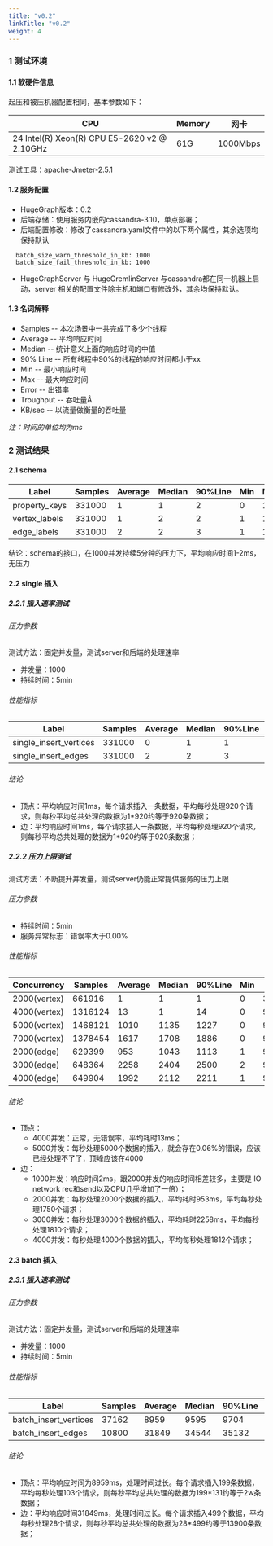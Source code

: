 ```yaml
---
title: "v0.2"
linkTitle: "v0.2"
weight: 4
---
```


### 1 测试环境

#### 1.1 软硬件信息

起压和被压机器配置相同，基本参数如下：

CPU                                          | Memory | 网卡
-------------------------------------------- | ------ | --------
24 Intel(R) Xeon(R) CPU E5-2620 v2 @ 2.10GHz | 61G    | 1000Mbps

测试工具：apache-Jmeter-2.5.1

#### 1.2 服务配置

- HugeGraph版本：0.2
- 后端存储：使用服务内嵌的cassandra-3.10，单点部署；
- 后端配置修改：修改了cassandra.yaml文件中的以下两个属性，其余选项均保持默认

```
  batch_size_warn_threshold_in_kb: 1000
  batch_size_fail_threshold_in_kb: 1000
```

- HugeGraphServer 与 HugeGremlinServer 与cassandra都在同一机器上启动，server 相关的配置文件除主机和端口有修改外，其余均保持默认。

#### 1.3 名词解释

- Samples -- 本次场景中一共完成了多少个线程
- Average -- 平均响应时间
- Median -- 统计意义上面的响应时间的中值
- 90% Line -- 所有线程中90%的线程的响应时间都小于xx
- Min -- 最小响应时间
- Max -- 最大响应时间
- Error -- 出错率
- Troughput -- 吞吐量Â
- KB/sec -- 以流量做衡量的吞吐量

_注：时间的单位均为ms_

### 2 测试结果

#### 2.1 schema

Label         | Samples | Average | Median | 90%Line | Min | Max | Error% | Throughput | KB/sec
------------- | ------- | ------- | ------ | ------- | --- | --- | ------ | ---------- | ------
property_keys | 331000  | 1       | 1      | 2       | 0   | 172 | 0.00%  | 920.7/sec  | 178.1
vertex_labels | 331000  | 1       | 2      | 2       | 1   | 126 | 0.00%  | 920.7/sec  | 193.4
edge_labels   | 331000  | 2       | 2      | 3       | 1   | 158 | 0.00%  | 920.7/sec  | 242.8

结论：schema的接口，在1000并发持续5分钟的压力下，平均响应时间1-2ms，无压力

#### 2.2 single 插入

##### 2.2.1 插入速率测试

###### 压力参数

测试方法：固定并发量，测试server和后端的处理速率

- 并发量：1000
- 持续时间：5min

###### 性能指标

Label                  | Samples | Average | Median | 90%Line | Min | Max | Error% | Throughput | KB/sec
---------------------- | ------- | ------- | ------ | ------- | --- | --- | ------ | ---------- | ------
single_insert_vertices | 331000  | 0       | 1      | 1       | 0   | 21  | 0.00%  | 920.7/sec  | 234.4
single_insert_edges    | 331000  | 2       | 2      | 3       | 1   | 53  | 0.00%  | 920.7/sec  | 309.1

###### 结论

- 顶点：平均响应时间1ms，每个请求插入一条数据，平均每秒处理920个请求，则每秒平均总共处理的数据为1*920约等于920条数据；
- 边：平均响应时间1ms，每个请求插入一条数据，平均每秒处理920个请求，则每秒平均总共处理的数据为1*920约等于920条数据；

##### 2.2.2 压力上限测试

测试方法：不断提升并发量，测试server仍能正常提供服务的压力上限

###### 压力参数

- 持续时间：5min
- 服务异常标志：错误率大于0.00%

###### 性能指标

Concurrency  | Samples | Average | Median | 90%Line | Min | Max  | Error% | Throughput | KB/sec
------------ | ------- | ------- | ------ | ------- | --- | ---- | ------ | ---------- | ------
2000(vertex) | 661916  | 1       | 1      | 1       | 0   | 3012 | 0.00%  | 1842.9/sec | 469.1
4000(vertex) | 1316124 | 13      | 1      | 14      | 0   | 9023 | 0.00%  | 3673.1/sec | 935.0
5000(vertex) | 1468121 | 1010    | 1135   | 1227    | 0   | 9223 | 0.06%  | 4095.6/sec | 1046.0
7000(vertex) | 1378454 | 1617    | 1708   | 1886    | 0   | 9361 | 0.08%  | 3860.3/sec | 987.1
2000(edge)   | 629399  | 953     | 1043   | 1113    | 1   | 9001 | 0.00%  | 1750.3/sec | 587.6
3000(edge)   | 648364  | 2258    | 2404   | 2500    | 2   | 9001 | 0.00%  | 1810.7/sec | 607.9
4000(edge)   | 649904  | 1992    | 2112   | 2211    | 1   | 9001 | 0.06%  | 1812.5/sec | 608.5

###### 结论

- 顶点：
  - 4000并发：正常，无错误率，平均耗时13ms；
  - 5000并发：每秒处理5000个数据的插入，就会存在0.06%的错误，应该已经处理不了了，顶峰应该在4000
- 边：
  - 1000并发：响应时间2ms，跟2000并发的响应时间相差较多，主要是 IO network rec和send以及CPU几乎增加了一倍）；
  - 2000并发：每秒处理2000个数据的插入，平均耗时953ms，平均每秒处理1750个请求；
  - 3000并发：每秒处理3000个数据的插入，平均耗时2258ms，平均每秒处理1810个请求；
  - 4000并发：每秒处理4000个数据的插入，平均每秒处理1812个请求；

#### 2.3 batch 插入

##### 2.3.1 插入速率测试

###### 压力参数

测试方法：固定并发量，测试server和后端的处理速率

- 并发量：1000
- 持续时间：5min

###### 性能指标

Label                 | Samples | Average | Median | 90%Line | Min | Max   | Error% | Throughput | KB/sec
--------------------- | ------- | ------- | ------ | ------- | --- | ----- | ------ | ---------- | ------
batch_insert_vertices | 37162   | 8959    | 9595   | 9704    | 17  | 9852  | 0.00%  | 103.4/sec  | 393.3
batch_insert_edges    | 10800   | 31849   | 34544  | 35132   | 435 | 35747 | 0.00%  | 28.8/sec   | 814.9

###### 结论

- 顶点：平均响应时间为8959ms，处理时间过长。每个请求插入199条数据，平均每秒处理103个请求，则每秒平均总共处理的数据为199*131约等于2w条数据；
- 边：平均响应时间31849ms，处理时间过长。每个请求插入499个数据，平均每秒处理28个请求，则每秒平均总共处理的数据为28*499约等于13900条数据；

